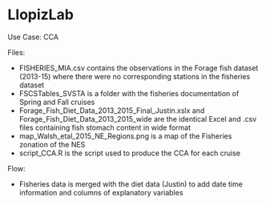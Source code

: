 # LlopizLab

Use Case: CCA

Files:
- FISHERIES_MIA.csv contains the observations in the Forage fish dataset (2013-15) where there were no corresponding stations in the fisheries dataset
- FSCSTables_SVSTA is a folder with the fisheries documentation of Spring and Fall cruises
- Forage_Fish_Diet_Data_2013_2015_Final_Justin.xslx and Forage_Fish_Diet_Data_2013_2015_wide are the identical Excel and .csv files containing fish stomach content in wide format
- map_Walsh_etal_2015_NE_Regions.png is a map of the Fisheries zonation of the NES
- script_CCA.R is the script used to produce the CCA for each cruise

Flow:
- Fisheries data is merged with the diet data (Justin) to add date  time information and columns of explanatory variables